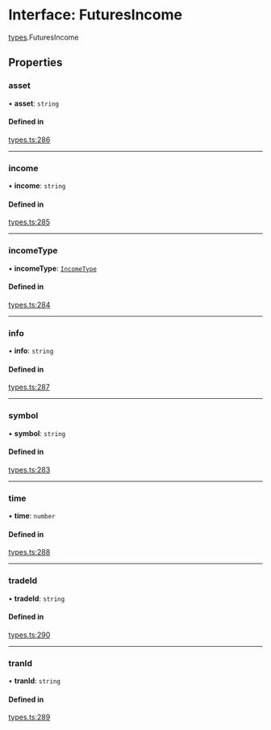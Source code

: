 # Interface: FuturesIncome

[types](../modules/types.md).FuturesIncome

## Properties

### asset

• **asset**: `string`

#### Defined in

[types.ts:286](https://github.com/Altamoon/altamoon/blob/b1afd68/app/api/types.ts#L286)

___

### income

• **income**: `string`

#### Defined in

[types.ts:285](https://github.com/Altamoon/altamoon/blob/b1afd68/app/api/types.ts#L285)

___

### incomeType

• **incomeType**: [`IncomeType`](../modules/types.md#incometype)

#### Defined in

[types.ts:284](https://github.com/Altamoon/altamoon/blob/b1afd68/app/api/types.ts#L284)

___

### info

• **info**: `string`

#### Defined in

[types.ts:287](https://github.com/Altamoon/altamoon/blob/b1afd68/app/api/types.ts#L287)

___

### symbol

• **symbol**: `string`

#### Defined in

[types.ts:283](https://github.com/Altamoon/altamoon/blob/b1afd68/app/api/types.ts#L283)

___

### time

• **time**: `number`

#### Defined in

[types.ts:288](https://github.com/Altamoon/altamoon/blob/b1afd68/app/api/types.ts#L288)

___

### tradeId

• **tradeId**: `string`

#### Defined in

[types.ts:290](https://github.com/Altamoon/altamoon/blob/b1afd68/app/api/types.ts#L290)

___

### tranId

• **tranId**: `string`

#### Defined in

[types.ts:289](https://github.com/Altamoon/altamoon/blob/b1afd68/app/api/types.ts#L289)

